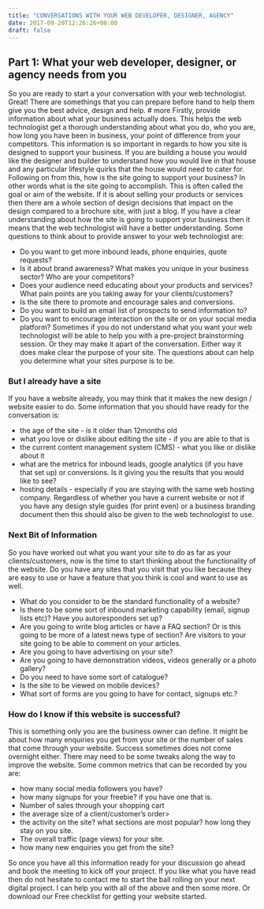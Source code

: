 ```yaml
---
title: "CONVERSATIONS WITH YOUR WEB DEVELOPER, DESIGNER, AGENCY"
date: 2017-09-20T12:26:26+08:00
draft: false
---
```

## Part 1: What your web developer, designer, or agency needs from you
So you are ready to start a your conversation with your web technologist. Great! There are somethings that you can prepare before hand to help them give you the best advice, design and help. # more
Firstly, provide information about what your business actually does. This helps the web technologist get a thorough understanding about what you do, who you are, how long you have been in business, your point of difference from your competitors. This information is so important in regards to how you site is designed to support your business.  If you are building a house you would like the designer and builder to understand how you would live in that house and any particular lifestyle quirks that the house would need to cater for.
Following on from this,  how is the site going to support your business?  In other words what is the site going to accomplish. This is often called the goal or aim of the website. If it is about selling your products or services then there are a whole section of design decisions that impact on the design compared to a brochure site, with just a blog. If you have a clear understanding about how the site is going to support your business then it means that the web technologist will have a better  understanding. Some questions to think about to provide answer to your web technologist are:
* Do you want to get more inbound leads, phone enquiries, quote requests?
* Is it about brand awareness? What makes you unique in your business sector? Who are your competitors?
* Does your audience need educating about your products and services? What pain points are you taking away for your clients/customers?
* Is the site there to promote and encourage sales and conversions.
* Do you want to build an email list of prospects to send information to?
* Do you want to encourage interaction on the site or on your social media platform?
Sometimes if you do not understand what you want your web technologist will be able to help you with a pre-project brainstorming session.  Or they may make it apart of the conversation. Either way it does make clear the purpose of your site. The questions about can help you determine what your sites purpose is to be.
### But I already have a site
If you have a website already, you may think that it makes the new design / website easier to do. Some information that you should have ready for the conversation is:
* the age of the site - is it older than 12months old
* what you love or dislike about editing the site - if you are able to that is
* the current content management system (CMS) - what you like or dislike about it
* what are the metrics for inbound leads, google analytics (if you have that set up) or conversions. Is it giving you the results that you would like to see? 
* hosting details - especially if you are staying with the same web hosting company. 
Regardless of whether you have a current website or not if you have any design style guides (for print even) or a business branding document then this should also be given to the web technologist to use.
### Next Bit of Information
So you have worked out what you want your site to do as far as your clients/customers, now is the time to start thinking about the functionality of the website. Do you have any sites that you visit that you like because they are easy to use or have a feature that you think is cool and want to use as well.  
* What do you consider to be the standard functionality of a website? 
* Is there to be some sort of inbound marketing capability (email, signup lists etc)? Have you autoresponders set up?
* Are you going to write blog articles or have a FAQ section? Or is this going to be more of a latest news type of section? Are visitors to your site going to be able to comment on your articles.
* Are you going to have advertising on your site?
* Are you going to have demonstration videos, videos generally or a photo gallery?
* Do you need to have some sort of catalogue?
* Is the site to be viewed on mobile devices? 
* What sort of forms are you going to have for contact, signups etc.?
### How do I know if this website is successful?
This is something only you are the business owner can define.  It might be about how many enquiries you get from your site or the number of sales that come through your website. Success sometimes does not come overnight either. There may need to be some tweaks along the way to improve the website.  Some common metrics that can be recorded by you are:
* how many social media followers you have?
* how many signups for your freebie? if you have one that is.
* Number of sales through your shopping cart 
* the average size of a client/customer’s order>
* the activity on the site? what sections are most popular? how long they stay on you site.
* The overall traffic (page views) for your site.
* how many new enquiries you get from the site?


So once you have all this information ready for your discussion go ahead and book the meeting to kick off  your project. 
If you like what you have read then do not hesitate to contact me to start the ball rolling on your next digital project. I can help you with all of the above and then some more. Or download our Free checklist for getting your website started.
